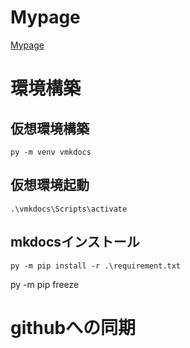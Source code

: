 # Mypage


[Mypage][1]


# 環境構築
## 仮想環境構築
~~~
py -m venv vmkdocs
~~~

## 仮想環境起動
~~~
.\vmkdocs\Scripts\activate
~~~

## mkdocsインストール
~~~
py -m pip install -r .\requirement.txt
~~~
py -m pip freeze

# githubへの同期


[1]:./site/